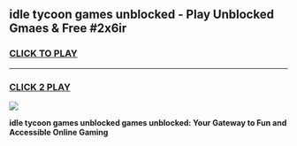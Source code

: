 
## idle tycoon games unblocked - Play Unblocked Gmaes & Free #2x6ir
<h3>
<a href="https://news.freeplayer.one?title=idle_tycoon_games_unblocked&ref=24F">CLICK TO PLAY</a></h3>
<hr>

<h3>
<a href="https://news.freeplayer.one?title=idle_tycoon_games_unblocked&ref=24F">CLICK 2 PLAY</a>
  
</h3>

<a href="https://news.freeplayer.one?title=idle_tycoon_games_unblocked&ref=24F/"><img src="https://clearcache.store/games.png"></a>


**idle tycoon games unblocked games unblocked: Your Gateway to Fun and Accessible Online Gaming**
